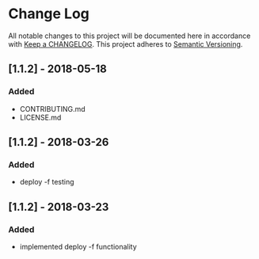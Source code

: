 # Change Log
All notable changes to this project will be documented here in
accordance with [Keep a CHANGELOG][keep-changelog-url].
This project adheres to [Semantic Versioning][semver-url].

## [1.1.2] - 2018-05-18
### Added
- CONTRIBUTING.md
- LICENSE.md

## [1.1.2] - 2018-03-26
### Added
- deploy -f testing

## [1.1.2] - 2018-03-23
### Added
- implemented deploy -f functionality

[keep-changelog-url]: http://keepachangelog.com/
[semver-url]: http://semver.org/